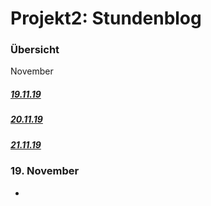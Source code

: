 # Projekt2: Stundenblog

### Übersicht
<detials>
  <summary>November</sumary>
  
  ##### [19.11.19](#1911)
  ##### [20.11.19](#2011)
  ##### [21.11.19](#2111)
  
  </details>
  
  ### 19. November <a name="1911"></a>
  * 
